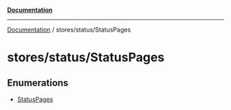 [**Documentation**](../../../index.md)

***

[Documentation](../../../index.md) / stores/status/StatusPages

# stores/status/StatusPages

## Enumerations

- [StatusPages](enumerations/StatusPages.md)
